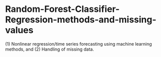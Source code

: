 # Random-Forest-Classifier-Regression-methods-and-missing-values
(1) Nonlinear regression/time series forecasting using machine learning methods, and  (2) Handling of missing data.
